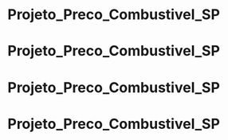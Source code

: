 # Projeto_Preco_Combustivel_SP
# Projeto_Preco_Combustivel_SP
# Projeto_Preco_Combustivel_SP
# Projeto_Preco_Combustivel_SP
